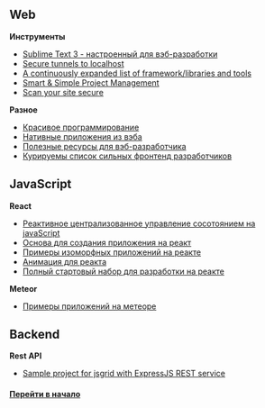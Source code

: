 
## Web

**Инструменты**

* [Sublime Text 3 - настроенный для вэб-разработки](./../archive/ide)
* [Secure tunnels to localhost](https://ngrok.com/) 
* [A continuously expanded list of framework/libraries and tools](https://github.com/moklick/frontend-stuff#table-of-contents)
* [Smart & Simple Project Management](https://waffle.io/)
* [Scan your site secure](https://observatory.mozilla.org)

**Разное**

* [Красивое программирование](http://beautifulprogramming.com)
* [Нативные приложения из вэба](https://www.npmjs.com/package/nativefier)
* [Полезные ресурсы для вэб-разработчика](https://github.com/dmytroyarmak/frontend-dev-resources)
* [Курируемы список сильных фронтенд разработчиков](https://github.com/talgautb/frontenders)

## JavaScript

**React**

* [Реактивное централизованное управление сосотоянием на javaScript](https://github.com/luisvinicius167/riotux) 
* [Основа для создания приложения на реакт](https://github.com/facebookincubator/create-react-app)
* [Примеры изоморфных приложений на реакте](https://react.rocks/tag/Isomorphic)
* [Анимация для реакта](http://twitter-fabric.github.io/velocity-react/)
* [Полный стартовый набор для разработки на реакте](https://cox-auto-kc.github.io/fusion-starter/)

**Meteor**

* [Примеры приложений на метеоре](https://www.meteor.com/showcase)

## Backend

**Rest API**

* [Sample project for jsgrid with ExpressJS REST service](https://github.com/tabalinas/jsgrid-express)




#### [Перейти в начало](./../../software-development/README.md)